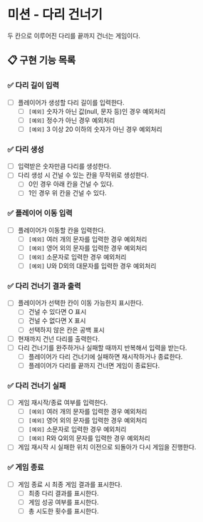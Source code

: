 # 미션 - 다리 건너기

두 칸으로 이루어진 다리를 끝까지 건너는 게임이다.

## 📋 구현 기능 목록

### ✅ 다리 길이 입력

+ [ ] 플레이어가 생성할 다리 길이를 입력한다.
    + [ ] `[예외]` 숫자가 아닌 값(null, 문자 등)인 경우 예외처리
    + [ ] `[예외]` 정수가 아닌 경우 예외처리
    + [ ] `[예외]` 3 이상 20 이하의 숫자가 아닌 경우 예외처리

### ✅ 다리 생성
+ [ ] 입력받은 숫자만큼 다리를 생성한다.
+ [ ] 다리 생성 시 건널 수 있는 칸을 무작위로 생성한다.
    + [ ] 0인 경우 아래 칸을 건널 수 있다.
    + [ ] 1인 경우 위 칸을 건널 수 있다.

### ✅ 플레이어 이동 입력
+ [ ] 플레이어가 이동할 칸을 입력한다.
    + [ ] `[예외]` 여러 개의 문자를 입력한 경우 예외처리
    + [ ] `[예외]` 영어 외의 문자를 입력한 경우 예외처리
    + [ ] `[예외]` 소문자로 입력한 경우 예외처리
    + [ ] `[예외]` U와 D외의 대문자를 입력한 경우 예외처리

### ✅ 다리 건너기 결과 출력
+ [ ] 플레이어가 선택한 칸이 이동 가능한지 표시한다.
    + [ ] 건널 수 있다면 O 표시
    + [ ] 건널 수 없다면 X 표시
    + [ ] 선택하지 않은 칸은 공백 표시
+ [ ] 현재까지 건넌 다리를 출력한다.
+ [ ] 다리 건너기를 완주하거나 실패할 때까지 반복해서 입력을 받는다.
    + [ ] 플레이어가 다리 건너기에 실패하면 재시작하거나 종료한다.
    + [ ] 플레이어가 다리를 끝까지 건너면 게임이 종료된다.

### ✅ 다리 건너기 실패
+ [ ] 게임 재시작/종료 여부를 입력한다.
    + [ ] `[예외]` 여러 개의 문자를 입력한 경우 예외처리
    + [ ] `[예외]` 영어 외의 문자를 입력한 경우 예외처리
    + [ ] `[예외]` 소문자로 입력한 경우 예외처리
    + [ ] `[예외]` R와 Q외의 문자를 입력한 경우 예외처리
+ [ ] 게임 재시작 시 실패한 위치 이전으로 되돌아가 다시 게임을 진행한다.

### ✅ 게임 종료
+ [ ] 게임 종료 시 최종 게임 결과를 표시한다.
    + [ ] 최종 다리 결과를 표시한다.
    + [ ] 게임 성공 여부를 표시한다.
    + [ ] 총 시도한 횟수를 표시한다. 

